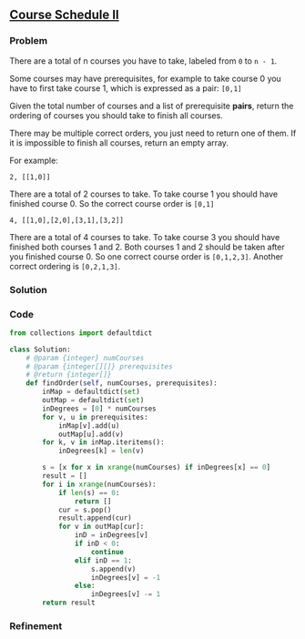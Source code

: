 ## [Course Schedule II](https://leetcode.com/problems/course-schedule-ii/)

### Problem

There are a total of n courses you have to take, labeled from `0` to `n - 1`.

Some courses may have prerequisites, for example to take course 0 you have to first take course 1, which is expressed as a pair: `[0,1]`

Given the total number of courses and a list of prerequisite __pairs__, return the ordering of courses you should take to finish all courses.

There may be multiple correct orders, you just need to return one of them. If it is impossible to finish all courses, return an empty array.

For example:
```
2, [[1,0]]
```
There are a total of 2 courses to take. To take course 1 you should have finished course 0. So the correct course order is `[0,1]`
```
4, [[1,0],[2,0],[3,1],[3,2]]
```
There are a total of 4 courses to take. To take course 3 you should have finished both courses 1 and 2. Both courses 1 and 2 should be taken after you finished course 0. So one correct course order is `[0,1,2,3]`. Another correct ordering is `[0,2,1,3]`.

### Solution


### Code

``` Python
from collections import defaultdict

class Solution:
    # @param {integer} numCourses
    # @param {integer[][]} prerequisites
    # @return {integer[]}
    def findOrder(self, numCourses, prerequisites):
        inMap = defaultdict(set)
        outMap = defaultdict(set)
        inDegrees = [0] * numCourses
        for v, u in prerequisites:
            inMap[v].add(u)
            outMap[u].add(v)
        for k, v in inMap.iteritems():
            inDegrees[k] = len(v)

        s = [x for x in xrange(numCourses) if inDegrees[x] == 0]
        result = []
        for i in xrange(numCourses):
            if len(s) == 0:
                return []
            cur = s.pop()
            result.append(cur)
            for v in outMap[cur]:
                inD = inDegrees[v]
                if inD < 0:
                    continue
                elif inD == 1:
                    s.append(v)
                    inDegrees[v] = -1
                else:
                    inDegrees[v] -= 1
        return result
```

### Refinement
